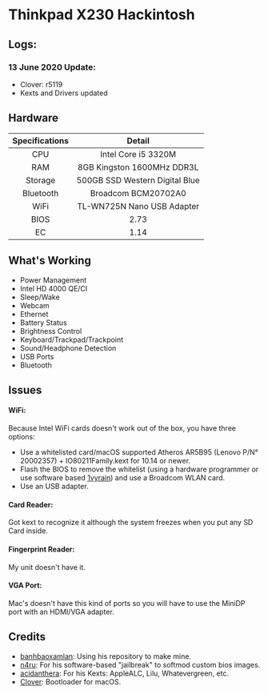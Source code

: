 # Thinkpad X230 Hackintosh

## Logs:
### 13 June 2020 Update:
- Clover: r5119
- Kexts and Drivers updated

## Hardware
| Specifications      | Detail                          |
|:-------------------:|:-------------------------------:|
| CPU                 | Intel Core i5 3320M             |
| RAM                 | 8GB Kingston 1600MHz DDR3L      |
| Storage             | 500GB SSD Western Digital Blue  |
| Bluetooth           | Broadcom BCM20702A0             |
| WiFi                | TL-WN725N Nano USB Adapter      |
| BIOS                | 2.73                            |
| EC									| 1.14                            |

## What's Working
- Power Management
- Intel HD 4000 QE/CI
- Sleep/Wake
- Webcam
- Ethernet
- Battery Status
- Brightness Control
- Keyboard/Trackpad/Trackpoint
- Sound/Headphone Detection
- USB Ports
- Bluetooth

## Issues
#### WiFi:
Because Intel WiFi cards doesn't work out of the box, you have three options:
- Use a whitelisted card/macOS supported Atheros AR5B95 (Lenovo P/N° 20002357) + IO80211Family.kext for 10.14 or newer.
- Flash the BIOS to remove the whitelist (using a hardware programmer or use software based [1vyrain](https://github.com/n4ru/1vyrain)) and use a Broadcom WLAN card.
- Use an USB adapter.
#### Card Reader:
Got kext to recognize it although the system freezes when you put any SD Card inside.
#### Fingerprint Reader:
My unit doesn't have it.
#### VGA Port:
Mac's doesn't have this kind of ports so you will have to use the MiniDP port with an HDMI/VGA adapter.

## Credits
- [banhbaoxamlan](https://github.com/banhbaoxamlan): Using his repository to make mine.
- [n4ru](https://github.com/n4ru/): For his software-based "jailbreak" to softmod custom bios images.
- [acidanthera](https://github.com/acidanthera): For his Kexts: AppleALC, Lilu, Whatevergreen, etc.
- [Clover](https://github.com/CloverHackyColor/CloverBootloader): Bootloader for macOS.
